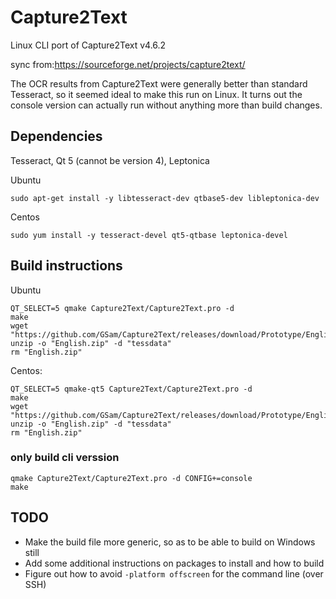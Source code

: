 # Capture2Text
Linux CLI port of Capture2Text v4.6.2

sync from:https://sourceforge.net/projects/capture2text/

The OCR results from Capture2Text were generally better than standard Tesseract, so it seemed ideal to make this run on Linux. It turns out the console version can actually run without anything more than build changes.

## Dependencies
Tesseract, Qt 5 (cannot be version 4), Leptonica

Ubuntu

`sudo apt-get install -y libtesseract-dev qtbase5-dev libleptonica-dev`

Centos

`sudo yum install -y tesseract-devel qt5-qtbase leptonica-devel`

## Build instructions

Ubuntu

```
QT_SELECT=5 qmake Capture2Text/Capture2Text.pro -d
make
wget "https://github.com/GSam/Capture2Text/releases/download/Prototype/English.zip"
unzip -o "English.zip" -d "tessdata"
rm "English.zip"
```

Centos:

```
QT_SELECT=5 qmake-qt5 Capture2Text/Capture2Text.pro -d
make
wget "https://github.com/GSam/Capture2Text/releases/download/Prototype/English.zip"
unzip -o "English.zip" -d "tessdata"
rm "English.zip"
```

### only build cli verssion

```
qmake Capture2Text/Capture2Text.pro -d CONFIG+=console
make
```

## TODO
* Make the build file more generic, so as to be able to build on Windows still
* Add some additional instructions on packages to install and how to build
* Figure out how to avoid `-platform offscreen` for the command line (over SSH)
